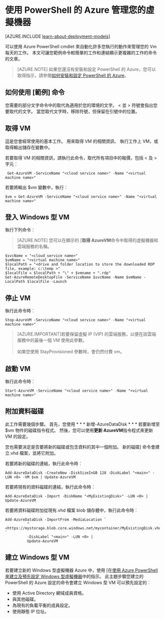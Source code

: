 <properties
   pageTitle="使用 PowerShell 的 Azure 管理您的虛擬機器 |Microsoft Azure"
   description="瞭解您可以使用來管理您的虛擬機器中的工作自動化的命令。"
   services="virtual-machines-windows"
   documentationCenter="windows"
   authors="singhkays"
   manager="timlt"
   editor=""
   tags="azure-service-management"/>

   <tags
   ms.service="virtual-machines-windows"
   ms.devlang="na"
   ms.topic="article"
   ms.tgt_pltfrm="vm-windows"
   ms.workload="infrastructure-services"
   ms.date="10/12/2016"
   ms.author="kasing"/>

# <a name="manage-your-virtual-machines-by-using-azure-powershell"></a>使用 PowerShell 的 Azure 管理您的虛擬機器

[AZURE.INCLUDE [learn-about-deployment-models](../../includes/learn-about-deployment-models-classic-include.md)]


可以使用 Azure PowerShell cmdlet 來自動化許多您執行的動作來管理您的 Vm 每天的工作。 本文可讓您範例命令較簡單的工作和連結顯示更複雜的工作的命令的文章。

>[AZURE.NOTE] 如果您還沒有安裝和設定 PowerShell 的 Azure，您可以取得指示，請參閱[如何安裝和設定 PowerShell 的 Azure](../powershell-install-configure.md)。

## <a name="how-to-use-the-example-commands"></a>如何使用 [範例] 命令
您需要的部分文字命令中的取代為適用於您的環境的文字。 < 並 > 符號會指出您要取代的文字。 當您取代文字時，移除符號，但保留在引號中的位置。

## <a name="get-a-vm"></a>取得 VM
這是您會經常使用的基本工作。 用來取得 VM 的相關資訊、 執行工作上 VM，或取得輸出儲存在變數中。

若要取得 VM 的相關資訊，請執行此命令，取代所有項目中的報價，包括 < 及 > 字元︰

     Get-AzureVM -ServiceName "<cloud service name>" -Name "<virtual machine name>"

若要將輸出 $vm 變數中，執行︰

    $vm = Get-AzureVM -ServiceName "<cloud service name>" -Name "<virtual machine name>"

## <a name="log-on-to-a-windows-based-vm"></a>登入 Windows 型 VM

執行下列命令︰

>[AZURE.NOTE] 您可以在顯示的 [**取得 AzureVM**命令中取得的虛擬機器和雲端服務的名稱。
>
    $svcName = "<cloud service name>"
    $vmName = "<virtual machine name>"
    $localPath = "<drive and folder location to store the downloaded RDP file, example: c:\temp >"
    $localFile = $localPath + "\" + $vmname + ".rdp"
    Get-AzureRemoteDesktopFile -ServiceName $svcName -Name $vmName -LocalPath $localFile -Launch

## <a name="stop-a-vm"></a>停止 VM

執行此命令時︰

    Stop-AzureVM -ServiceName "<cloud service name>" -Name "<virtual machine name>"

>[AZURE.IMPORTANT]若要保留虛擬 IP (VIP) 的雲端服務，以便在該雲端服務中的最後一個 VM 使用此參數。 <br><br> 如果您使用 StayProvisioned 參數時，會仍然付費 vm。

## <a name="start-a-vm"></a>啟動 VM

執行此命令時︰

    Start-AzureVM -ServiceName "<cloud service name>" -Name "<virtual machine name>"

## <a name="attach-a-data-disk"></a>附加資料磁碟
此工作需要幾個步驟。 首先，您使用 * * * 新增-AzureDataDisk * * * 若要新增至 $vm 物件的磁碟指令程式。 然後，您可以使用**更新 AzureVM**指令程式來更新 VM 的設定。

您也需要決定是否要將新的磁碟或包含資料的其中一個附加。 新的磁碟] 命令會建立.vhd 檔案，並將它附加。

若要將新的磁碟的連結，執行此命令時︰

    Add-AzureDataDisk -CreateNew -DiskSizeInGB 128 -DiskLabel "<main>" -LUN <0> -VM $vm | Update-AzureVM

若要將現有的資料磁碟的連結，執行此命令時︰

    Add-AzureDataDisk -Import -DiskName "<MyExistingDisk>" -LUN <0> | Update-AzureVM

若要將資料磁碟附加從現有.vhd 檔案 blob 儲存體中，執行此命令時︰

    Add-AzureDataDisk -ImportFrom -MediaLocation `
              "<https://mystorage.blob.core.windows.net/mycontainer/MyExistingDisk.vhd>" `
              -DiskLabel "<main>" -LUN <0> |
              Update-AzureVM

## <a name="create-a-windows-based-vm"></a>建立 Windows 型 VM

若要建立新的 Windows 型虛擬機器 Azure 中，使用 [在[使用 Azure PowerShell 來建立及預先設定 Windows 型虛擬機器](virtual-machines-windows-classic-create-powershell.md)中的指示。 此主題步驟您建立的 PowerShell 的 Azure 設定的命令會建立 Windows 型 VM 可以預先設定的︰

- 使用 Active Directory 網域成員資格。
- 與其他磁碟。
- 為現有的負載平衡的成員設定。
- 使用靜態 IP 位址。
